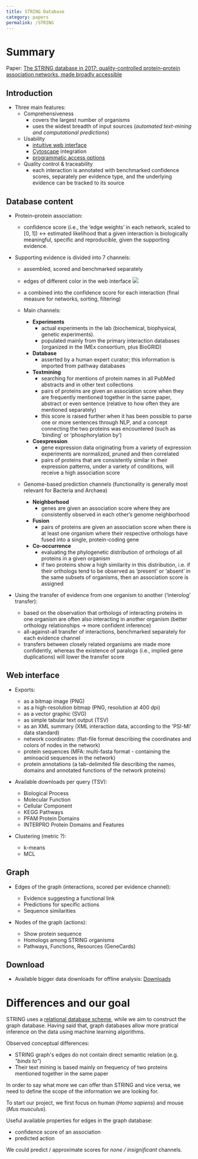 ```yaml
---
title: STRING Database
category: papers
permalink: /STRING
---
```


# Summary

Paper:
[The STRING database in 2017: quality-controlled protein–protein association networks, made broadly accessible](https://www.ncbi.nlm.nih.gov/pmc/articles/PMC5210637/)

## Introduction

- Three main features:
    - Comprehensiveness
        - covers the largest number of organisms
        - uses the widest breadth of input sources (*automated text-mining and computational predictions*)
    - Usability
        - [intuitive web interface](https://string-db.org)
        - [Cytoscape](http://www.cytoscape.org) integration
        - [programmatic access options](http://string-db.org/help/api/)
    - Quality control & traceability
        - each interaction is annotated with benchmarked confidence scores, separately per evidence type, and the underlying evidence can be tracked to its source

## Database content

- Protein–protein association:
    - confidence score (i.e., the ‘edge weights’ in each network, scaled
to [0, 1]) <-> estimated likelihood that a given interaction is biologically meaningful, specific and reproducible, given the supporting evidence.

- Supporting evidence is divided into 7 channels:
    - assembled, scored and benchmarked separately
    - edges of different color in the web interface
    ![](https://string-db.org/api/image/network?identifiers=CCR5)
    - a combined into the confidence score for each interaction (final measure
for networks, sorting, filtering)


    - Main channels:
        - __Experiments__
            - actual experiments in the lab (biochemical, biophysical, genetic experiments).
            - populated mainly from the primary interaction databases (organized in the IMEx consortium, plus BioGRID)
        - __Database__
            - asserted by a human expert curator; this information is imported from pathway databases
        - __Textmining__
            - searching for mentions of protein names in all PubMed abstracts and in other text collections
            - pairs of proteins are given an association score when they are frequently mentioned together in the same paper, abstract or even sentence (relative to how often they are mentioned separately)
            - this score is raised further when it has been possible to parse one or more sentences through NLP, and a concept connecting the two proteins was encountered (such as ‘binding’ or ‘phosphorylation by’)
        - __Coexpression__
            - gene expression data originating from a variety of expression experiments are normalized, pruned and then correlated
            - pairs of proteins that are consistently similar in their expression patterns, under a variety of conditions, will receive a high association score
    

    - Genome-based prediction channels (functionality is generally most relevant for Bacteria and Archaea)
        - __Neighborhood__
            - genes are given an association score where they are consistently observed in each other’s genome neighborhood
        - __Fusion__
            - pairs of proteins are given an association score when there is at least one organism where their respective orthologs have fused into a single, protein-coding gene
        - __Co-occurrence__
            - evaluating the phylogenetic distribution of orthologs of all proteins in a given organism
            - if two proteins show a high similarity in this distribution, i.e. if their orthologs tend to be observed as ‘present’ or ‘absent’ in the same subsets of organisms, then an association score is assigned

- Using the transfer of evidence from one organism to another (‘interolog’ transfer):
    - based on the observation that orthologs of interacting proteins in one organism are often also interacting in another organism (better orthology relationships -> more confident inference)
    - all-against-all transfer of interactions, benchmarked separately for each evidence channel
    - transfers between closely related organisms are made more confidently, whereas the existence of paralogs (i.e., implied gene duplications) will lower the transfer score
    
## Web interface
- Exports:
    - as a bitmap image (PNG)
    - as a high-resolution bitmap (PNG, resolution at 400 dpi)
    - as a vector graphic (SVG)
    - as simple tabular text output (TSV)
    - as an XML summary (XML interaction data, according to the 'PSI-MI' data standard)
    - network coordinates: (flat-file format describing the coordinates and colors of nodes in the network)
    - protein sequences (MFA: multi-fasta format - containing the aminoacid sequences in the network)
    - protein annotations (a tab-delimited file describing the names, domains and annotated functions of the network proteins)

- Available downloads per query (TSV):
    - Biological Process
    - Molecular Function
    - Cellular Component
    - KEGG Pathways
    - PFAM Protein Domains
    - INTERPRO Protein Domains and Features

- Clustering (metric ?):
    - k-means
    - MCL

## Graph

- Edges of the graph (interactions, scored per evidence channel):
    - Evidence suggesting a functional link
    - Predictions for specific actions
    - Sequence similarities

- Nodes of the graph (actions):
    - Show protein sequence 
    - Homologs among STRING organisms 
    - Pathways, Functions, Resources (GeneCards)

## Download
- Available bigger data downloads for offline analysis: [Downloads](https://string-db.org/cgi/download.pl)

# Differences and our goal

STRING uses a [relational database scheme](https://stringdb-static.org/download/database.schema.v10.5.pdf), while we aim to construct the graph database. Having said that, graph databases allow more pratical inference on the data using machine learning algorithms.

Observed conceptual differences:
- STRING graph's edges do not contain direct semantic relation (e.g. _"binds to"_)
- Their text mining is based mainly on frequency of two proteins mentioned together in the same paper

In order to say what more we can offer than STRING and vice versa, we need to define the scope of the information we are looking for.

To start our project, we first focus on human (_Homo sapiens_) and mouse (_Mus musculus_).

Useful available properties for edges in the graph database:
- confidence score of an association
- predicted action

We could predict / approximate scores for _none / insignificant_ channels.
